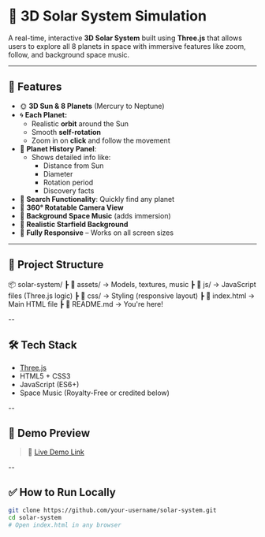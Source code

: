 # 🌌 3D Solar System Simulation

A real-time, interactive **3D Solar System** built using **Three.js** that allows users to explore all 8 planets in space with immersive features like zoom, follow, and background space music.

---

## 🚀 Features

- 🌞 **3D Sun & 8 Planets** (Mercury to Neptune)
- 🌀 **Each Planet:**
  - Realistic **orbit** around the Sun
  - Smooth **self-rotation**
  - Zoom in on **click** and follow the movement
- 📜 **Planet History Panel**:
  - Shows detailed info like:
    - Distance from Sun
    - Diameter
    - Rotation period
    - Discovery facts
- 🔎 **Search Functionality**: Quickly find any planet
- 🔁 **360° Rotatable Camera View**
- 🎵 **Background Space Music** (adds immersion)
- 🌌 **Realistic Starfield Background**
- 📱 **Fully Responsive** – Works on all screen sizes

---


## 📁 Project Structure

📦 solar-system/
┣ 📂 assets/ → Models, textures, music
┣ 📂 js/ → JavaScript files (Three.js logic)
┣ 📂 css/ → Styling (responsive layout)
┣ 📜 index.html → Main HTML file
┣ 📜 README.md → You're here!

--

## 🛠️ Tech Stack

- [Three.js](https://threejs.org/)
- HTML5 + CSS3
- JavaScript (ES6+)
- Space Music (Royalty-Free or credited below)

--

## 📸 Demo Preview

> 🔗 [Live Demo Link](https://raw.githack.com/abhishek2165/3D-SolarSystme/refs/heads/main/index.html) 

--
## ✅ How to Run Locally

```bash
git clone https://github.com/your-username/solar-system.git
cd solar-system
# Open index.html in any browser